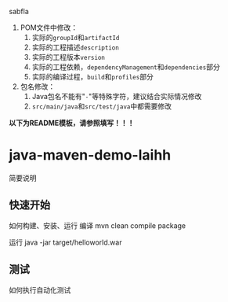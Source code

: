 sabfla
1. POM文件中修改：
    1. 实际的`groupId`和`artifactId`
    2. 实际的工程描述`description`
    3. 实际的工程版本`version`
    4. 实际的工程依赖，`dependencyManagement`和`dependencies`部分
    5. 实际的编译过程，`build`和`profiles`部分
2. 包名修改：
    1. Java包名不能有"`-`"等特殊字符，建议结合实际情况修改
    2. `src/main/java`和`src/test/java`中都需要修改


**以下为README模板，请参照填写！！！**
# java-maven-demo-laihh
简要说明

## 快速开始
如何构建、安装、运行
编译
mvn clean compile package

运行
java -jar target/helloworld.war

## 测试
如何执行自动化测试



